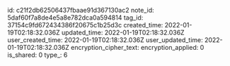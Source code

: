 id: c21f2db62506437fbaae91d367130ac2
note_id: 5daf60f7a8de4e5a8e782dca0a594814
tag_id: 37154c9fd672434386f20675c1b25d3c
created_time: 2022-01-19T02:18:32.036Z
updated_time: 2022-01-19T02:18:32.036Z
user_created_time: 2022-01-19T02:18:32.036Z
user_updated_time: 2022-01-19T02:18:32.036Z
encryption_cipher_text: 
encryption_applied: 0
is_shared: 0
type_: 6